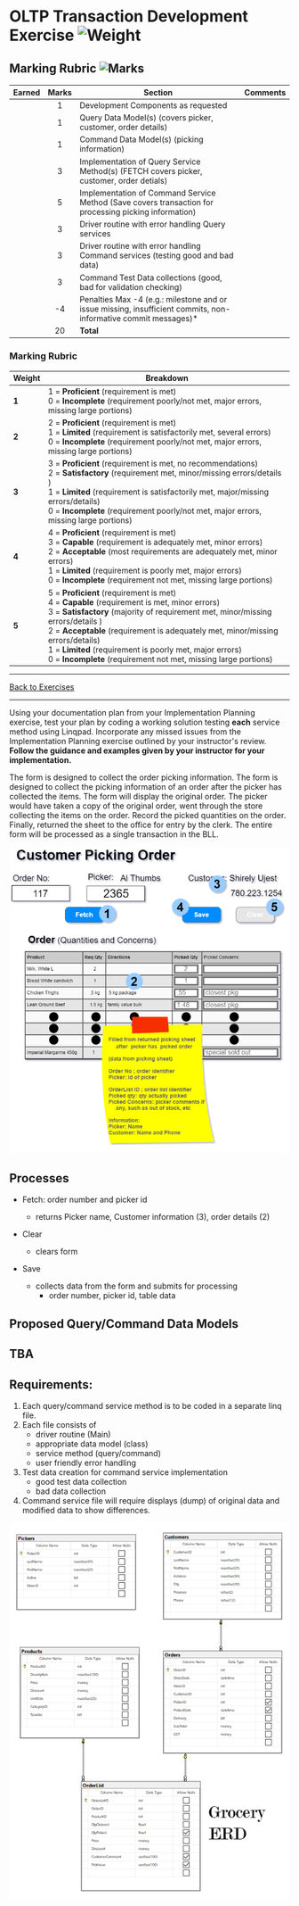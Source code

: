 # OLTP Transaction Development Exercise ![Weight](https://img.shields.io/badge/Weight-5%25-blue)

## Marking Rubric ![Marks](https://img.shields.io/badge/Total%20Marks-20-blueviolet)

| Earned  | Marks | Section                           | Comments                                           |
| :-----: | :---: | --------------------------------- | -------------------------------------------------- |
|   |   1   | Development Components as requested    |   |
|   |   1   | Query Data Model(s) (covers picker, customer, order details)  |   |
|   |   1   | Command Data Model(s) (picking information)   |   |
|   |   3   | Implementation of Query Service Method(s) (FETCH covers picker, customer, order detials)   |   |
|   |   5   | Implementation of Command Service Method (Save covers transaction for processing picking information)  |   |
|   |   3   | Driver routine with error handling Query services  |    |
|   |   3   | Driver routine with error handling Command services  (testing good and bad data) |    |
|   |   3   | Command Test Data collections (good, bad for validation checking)  |    |
|   |  -4   | Penalties Max -4 (e.g.: milestone and or issue missing, insufficient commits, non-informative commit messages)* |
|   |  20   | **Total** |


### Marking Rubric

| Weight | Breakdown |
| ----   | --------- |
| **1** | 1 = **Proficient** (requirement is met)<br />0 = **Incomplete** (requirement poorly/not met, major errors, missing large portions) |
| **2** | 2 = **Proficient** (requirement is met)<br />1 = **Limited** (requirement is satisfactorily met, several errors)<br />0 = **Incomplete** (requirement poorly/not met, major errors, missing large portions) |
| **3** | 3 = **Proficient** (requirement is met, no recommendations)<br />2 = **Satisfactory** (requirement met, minor/missing errors/details )<br />1 = **Limited** (requirement is satisfactorily met, major/missing errors/details)<br />0 = **Incomplete** (requirement poorly/not met, major errors, missing large portions) |
| **4** | 4 = **Proficient** (requirement is met)<br />3 = **Capable** (requirement is adequately met, minor errors)<br />2 = **Acceptable** (most requirements are adequately met, minor errors)<br />1 = **Limited** (requirement is poorly met, major errors)<br />0 = **Incomplete** (requirement not met, missing large portions) |
| **5** | 5 = **Proficient** (requirement is met)<br />4 = **Capable** (requirement is met, minor errors)<br />3 = **Satisfactory** (majority of requirement met, minor/missing errors/details )<br />2 = **Acceptable** (requirement is adequately met, minor/missing errors/details)<br />1 = **Limited** (requirement is poorly met, major errors)<br />0 = **Incomplete** (requirement not met, missing large portions) |

----

[Back to Exercises](../README.md)

----

Using your documentation plan from your Implementation Planning exercise, test your plan by coding a working solution testing **each** service method using Linqpad. Incorporate any missed issues from the Implementation Planning exercise outlined by your instructor's review. **Follow the guidance and examples given by your instructor for your implementation.** 

The form is designed to collect the order picking information. The form is designed to collect the picking information of an order after the picker has collected the items. The form will display the original order. The picker would have taken a copy of the original order, went through the store collecting the items on the order. Record the picked quantities on the order. Finally, returned the sheet to the office for entry by the clerk. The entire form will be processed as a single transaction in the BLL.

![Order Picking Sheet](./OrderPickingSheet.png)

## Processes

- Fetch: order number and picker id
  - returns Picker name, Customer information (3), order details (2)

- Clear
  - clears form

- Save
  - collects data from the form and submits for processing
    - order number, picker id, table data
 
## Proposed Query/Command Data Models

## TBA

## Requirements:

1. Each query/command service method is to be coded in a separate linq file.
1. Each file consists of 
   -  driver routine (Main)
   -  appropriate data model (class)
   -  service method (query/command)
   -  user friendly error handling
1. Test data creation for command service implementation
   -  good test data collection
   -  bad data collection 
1. Command service file will require displays (dump) of original data and modified data to show differences.

![Order Picking RTD](./GroceryERD.png)